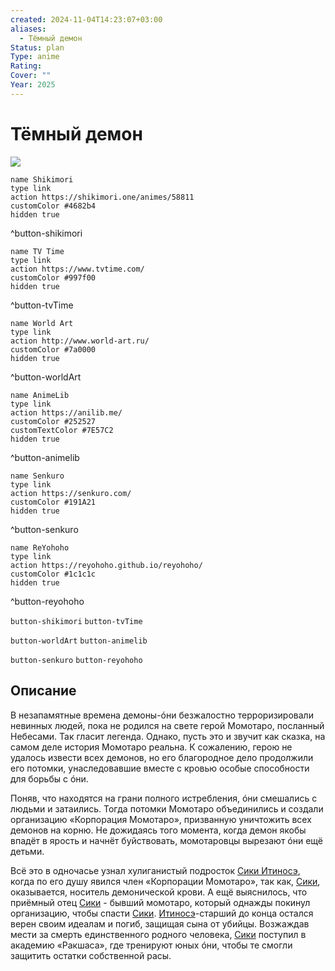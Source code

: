 ```yaml
---
created: 2024-11-04T14:23:07+03:00
aliases:
  - Тёмный демон
Status: plan
Type: anime
Rating:
Cover: ""
Year: 2025
---
```


# Тёмный демон

![](https://nyaa.shikimori.one/uploads/poster/animes/58811/e97472cf4da14c8943bed6570af1698c.jpeg)

```button
name Shikimori
type link
action https://shikimori.one/animes/58811
customColor #4682b4
hidden true
```
^button-shikimori

```button
name TV Time
type link
action https://www.tvtime.com/
customColor #997f00
hidden true
```
^button-tvTime

```button
name World Art
type link
action http://www.world-art.ru/
customColor #7a0000
hidden true
```
^button-worldArt

```button
name AnimeLib
type link
action https://anilib.me/
customColor #252527
customTextColor #7E57C2
hidden true
```
^button-animelib

```button
name Senkuro
type link
action https://senkuro.com/
customColor #191A21
hidden true
```
^button-senkuro

```button
name ReYohoho
type link
action https://reyohoho.github.io/reyohoho/
customColor #1c1c1c
hidden true
```
^button-reyohoho

`button-shikimori` `button-tvTime`

`button-worldArt` `button-animelib`

`button-senkuro` `button-reyohoho`

## Описание

В незапамятные времена демоны-óни безжалостно терроризировали невинных людей, пока не родился на свете герой Момотаро, посланный Небесами. Так гласит легенда. Однако, пусть это и звучит как сказка, на самом деле история Момотаро реальна. К сожалению, герою не удалось извести всех демонов, но его благородное дело продолжили его потомки, унаследовавшие вместе с кровью особые способности для борьбы с óни.

Поняв, что находятся на грани полного истребления, óни смешались с людьми и затаились. Тогда потомки Момотаро объединились и создали организацию «Корпорация Момотаро», призванную уничтожить всех демонов на корню. Не дожидаясь того момента, когда демон якобы впадёт в ярость и начнёт буйствовать, момотаровцы вырезают óни ещё детьми.

Всё это в одночасье узнал хулиганистый подросток [Сики Итиносэ](https://shikimori.one/characters/188825-shiki-ichinose), когда по его душу явился член «Корпорации Момотаро», так как, [Сики](https://shikimori.one/characters/188825-shiki-ichinose), оказывается, носитель демонической крови. А ещё выяснилось, что приёмный отец [Сики](https://shikimori.one/characters/188825-shiki-ichinose) - бывший момотаро, который однажды покинул организацию, чтобы спасти [Сики](https://shikimori.one/characters/188825-shiki-ichinose). [Итиносэ](https://shikimori.one/characters/188825-shiki-ichinose)-старший до конца остался верен своим идеалам и погиб, защищая сына от убийцы. Возжаждав мести за смерть единственного родного человека, [Сики](https://shikimori.one/characters/188825-shiki-ichinose) поступил в академию «Ракшаса», где тренируют юных óни, чтобы те смогли защитить остатки собственной расы.
